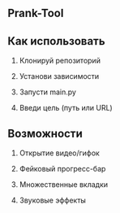 ## Prank-Tool

## Как использовать

1. Клонируй репозиторий

2. Установи зависимости

3. Запусти main.py

4. Введи цель (путь или URL)

## Возможности

1. Открытие видео/гифок

2. Фейковый прогресс-бар

3. Множественные вкладки

4. Звуковые эффекты
